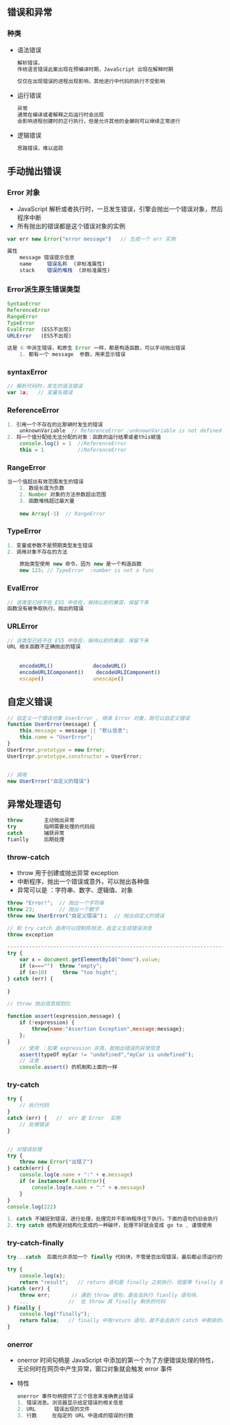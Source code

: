 ## 错误和异常

### 种类

*   语法错误

    ```js 
    解析错误，
    传统语言错误此案出现在预编译时期，JavaScript 出现在解释时期
    
    仅仅在出现错误的进程出现影响，其他进行中代码的执行不受影响
    ```

    

*   运行错误

    ```js
    异常
    通常在编译或者解释之后运行时会出现
    会影响进程创建时的正行执行，但是允许其他的金蝉则可以继续正常进行
    ```

    

*   逻辑错误

    ```js
    思路错误，难以追踪
    ```

    

## 手动抛出错误

### Error 对象

*   JavaScript 解析或者执行时，一旦发生错误，引擎会抛出一个错误对象，然后程序中断
*   所有抛出的错误都是这个错误对象的实例

```js
var err new Error("error message")   // 生成一个 err 实例

属性
    message 错误提示信息
    name     错误名称  (非标准属性)
    stack    错误的堆栈	(非标准属性)
```

### Error派生原生错误类型

```js
SyntaxError
ReferenceError
RangeError
TypeError
EvalError  (ES5不出现)
URLError   (ES5不出现)

这是 6 中派生错误，和原生 Error 一样，都是构造函数，可以手动抛出错误
	1. 都有一个 message  参数，用来显示错误
```



### syntaxError

```js
// 解析代码时，发生的语法错误
var 1a;   // 变量名错误
```

### ReferenceError

```js
1. 引用一个不存在的比那辆时发生的错误
	unknownVariable  // ReferenceError :unknownVariable is not defined
2. 将一个值分配给无法分配的对象：函数的运行结果或者this赋值
	console.log() = 1  //ReferenceError
	this = 1           //ReferenceError
```

### RangeError

```js
当一个值超出有效范围发生的错误
	1. 数组长度为负数
    2. Number 对象的方法参数超出范围
    3. 函数堆栈超过最大量
    
    new Array(-1)  // RangeError
```



### TypeError

```js
1. 变量或参数不是预期类型发生错误
2. 调用对象不存在的方法

	原始类型使用 new 命令，因为 new 是一个构造函数
	new 123; // TypeError  :number is not a func
```



### EvalError

```js
// 该类型已经不在 ES5 中存在，保持以前的兼容，保留下来
函数没有被争取执行，抛出的错误
```



### URLError

```js
// 该类型已经不在 ES5 中存在，保持以前的兼容，保留下来
URL 相关函数不正确抛出的错误
	
    
    encodeURL() 			decodeURL() 	
	encodeURLIComponent() 	 decodeURLIComponent()
	escape()				unescape()
```



## 自定义错误

```js
// 自定义一个错误对象 UserError , 继承 Error 对象，就可以自定义错误
function UserError(message) {
    this.message = message || "默认信息";
    this.name = "UserError";
}
UserError.prototype = new Error;
UserErrpr.prototype.constructor = UserError;


// 调用
new UserError("自定义的错误")
```



## 异常处理语句

```js
throw		主动抛出异常
try			指明需要处理的代码段
catch		捕获异常
fianlly		后期处理
```

### throw-catch

*   throw 用于创建或抛出异常 exception
*   中断程序，抛出一个错误或意外，可以抛出各种值
*   异常可以是 ：字符串、数字、逻辑值、对象 

```js
throw "Error!";  // 抛出一个字符串
throw 23;		 // 抛出一个数字
throw new UserError("自定义错误")；  // 抛出自定义的错误

// 和 try catch 连用可以控制陈旭流，自定义生成错误消息
throw exception

---------------------------------------------------------------------------------
try {
    var x = document.getElementById("demo").value;
    if (x==="")  throw "empty";
    if (x>10)     throw "too hight";
} catch (err) {
        
}

// throw 抛出信息规划化

function assert(expression,message) {
    if (!expression) {
        throw{name:"Assertion Exception",message:message};
    };
}
	// 使用 ：如果 expression 非真，就抛出错误的异常信息
	assert(typeOf myCar != "undefined","myCar is undefined");
	// 注意
	console.assert() 的机制和上面的一样
```

### try-catch

```js
try {
    // 执行代码
}
catch (err) {   //  err 是 Error  实例
    // 处理错误
}


// 对错误处理
try {
    throw new Error("出错了")
} catch(err) {
    console.log(e.name + ":" + e.message)
    if (e instanceof EvalError){
        console.log(e.name + ":" + e.message)
    }
}
console.log(222)

1. catch 不捕捉到错误，进行处理，处理完并不影响程序往下执行。下面的语句仍旧会执行
2. try catch 结构是对结构化变成的一种破坏，处理不好就会变成 go to , 谨慎使用 
```

### try-catch-finally

```js
try...catch  后面允许添加一个 finally 代码块，不管是否出现错误，最后都必须运行的语句

try {
    console.log(x);
    return "result";   // return 语句是 finally 之前执行，但是等 finally 执行完毕才返回
}catch (err) {
    throw err;		 // 遇到 throw 语句，是会去执行 fianlly 语句块，
    ...				//  在 throw 其 finally 剩余的代码
} finally {
    console.log("finally");
    return false;   // finally 中有return 语句，就不会去执行 catch 中剩余的语句
}
```

### onerror

*   onerror 时间句柄是 JavaScript 中添加的第一个为了方便错误处理的特性，无论何时在网页中产生异常，窗口对象就会触发 error 事件

*   特性

    ```js
    onerror 事件句柄提供了三个信息来准确表达错误
    1. 错误消息。浏览器显示给定错误的相关信息
    2. URL      错误出现的文件
    3. 行数	  在指定的 URL 中造成的错误的行数
    ```

    


































































































